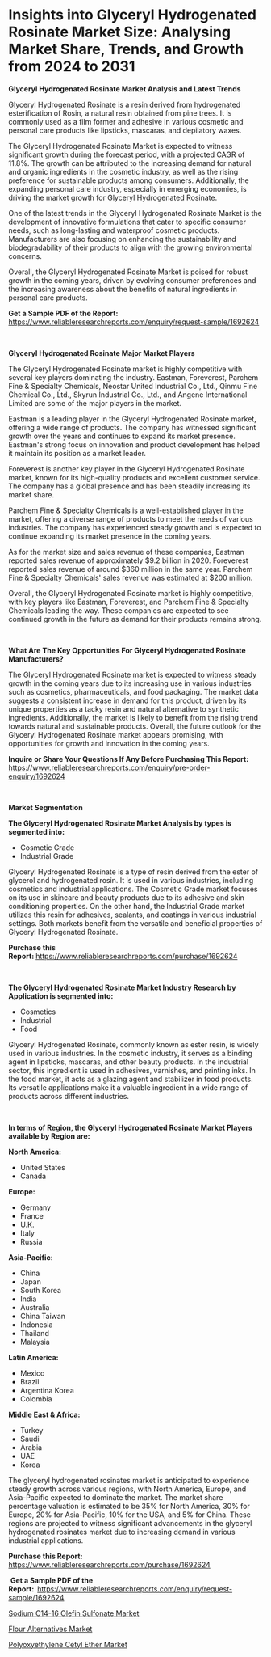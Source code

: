 <p><h1>Insights into Glyceryl Hydrogenated Rosinate Market Size: Analysing Market Share, Trends, and Growth from 2024 to 2031</h1></p><p><strong>Glyceryl Hydrogenated Rosinate Market Analysis and Latest Trends</strong></p>
<p><p>Glyceryl Hydrogenated Rosinate is a resin derived from hydrogenated esterification of Rosin, a natural resin obtained from pine trees. It is commonly used as a film former and adhesive in various cosmetic and personal care products like lipsticks, mascaras, and depilatory waxes.</p><p>The Glyceryl Hydrogenated Rosinate Market is expected to witness significant growth during the forecast period, with a projected CAGR of 11.8%. The growth can be attributed to the increasing demand for natural and organic ingredients in the cosmetic industry, as well as the rising preference for sustainable products among consumers. Additionally, the expanding personal care industry, especially in emerging economies, is driving the market growth for Glyceryl Hydrogenated Rosinate.</p><p>One of the latest trends in the Glyceryl Hydrogenated Rosinate Market is the development of innovative formulations that cater to specific consumer needs, such as long-lasting and waterproof cosmetic products. Manufacturers are also focusing on enhancing the sustainability and biodegradability of their products to align with the growing environmental concerns.</p><p>Overall, the Glyceryl Hydrogenated Rosinate Market is poised for robust growth in the coming years, driven by evolving consumer preferences and the increasing awareness about the benefits of natural ingredients in personal care products.</p></p>
<p><strong>Get a Sample PDF of the Report:&nbsp;</strong> <a href="https://www.reliableresearchreports.com/enquiry/request-sample/1692624">https://www.reliableresearchreports.com/enquiry/request-sample/1692624</a></p>
<p>&nbsp;</p>
<p><strong>Glyceryl Hydrogenated Rosinate Major Market Players</strong></p>
<p><p>The Glyceryl Hydrogenated Rosinate market is highly competitive with several key players dominating the industry. Eastman, Foreverest, Parchem Fine & Specialty Chemicals, Neostar United Industrial Co., Ltd., Qinmu Fine Chemical Co., Ltd., Skyrun Industrial Co., Ltd., and Angene International Limited are some of the major players in the market.</p><p>Eastman is a leading player in the Glyceryl Hydrogenated Rosinate market, offering a wide range of products. The company has witnessed significant growth over the years and continues to expand its market presence. Eastman's strong focus on innovation and product development has helped it maintain its position as a market leader.</p><p>Foreverest is another key player in the Glyceryl Hydrogenated Rosinate market, known for its high-quality products and excellent customer service. The company has a global presence and has been steadily increasing its market share.</p><p>Parchem Fine & Specialty Chemicals is a well-established player in the market, offering a diverse range of products to meet the needs of various industries. The company has experienced steady growth and is expected to continue expanding its market presence in the coming years.</p><p>As for the market size and sales revenue of these companies, Eastman reported sales revenue of approximately $9.2 billion in 2020. Foreverest reported sales revenue of around $360 million in the same year. Parchem Fine & Specialty Chemicals' sales revenue was estimated at $200 million.</p><p>Overall, the Glyceryl Hydrogenated Rosinate market is highly competitive, with key players like Eastman, Foreverest, and Parchem Fine & Specialty Chemicals leading the way. These companies are expected to see continued growth in the future as demand for their products remains strong.</p></p>
<p>&nbsp;</p>
<p><strong>What Are The Key Opportunities For Glyceryl Hydrogenated Rosinate Manufacturers?</strong></p>
<p><p>The Glyceryl Hydrogenated Rosinate market is expected to witness steady growth in the coming years due to its increasing use in various industries such as cosmetics, pharmaceuticals, and food packaging. The market data suggests a consistent increase in demand for this product, driven by its unique properties as a tacky resin and natural alternative to synthetic ingredients. Additionally, the market is likely to benefit from the rising trend towards natural and sustainable products. Overall, the future outlook for the Glyceryl Hydrogenated Rosinate market appears promising, with opportunities for growth and innovation in the coming years.</p></p>
<p><strong>Inquire or Share Your Questions If Any Before Purchasing This Report:</strong> <a href="https://www.reliableresearchreports.com/enquiry/pre-order-enquiry/1692624">https://www.reliableresearchreports.com/enquiry/pre-order-enquiry/1692624</a></p>
<p>&nbsp;</p>
<p><strong>Market Segmentation</strong></p>
<p><strong>The Glyceryl Hydrogenated Rosinate Market Analysis by types is segmented into:</strong></p>
<p><ul><li>Cosmetic Grade</li><li>Industrial Grade</li></ul></p>
<p><p>Glyceryl Hydrogenated Rosinate is a type of resin derived from the ester of glycerol and hydrogenated rosin. It is used in various industries, including cosmetics and industrial applications. The Cosmetic Grade market focuses on its use in skincare and beauty products due to its adhesive and skin conditioning properties. On the other hand, the Industrial Grade market utilizes this resin for adhesives, sealants, and coatings in various industrial settings. Both markets benefit from the versatile and beneficial properties of Glyceryl Hydrogenated Rosinate.</p></p>
<p><strong>Purchase this Report:&nbsp;</strong><a href="https://www.reliableresearchreports.com/purchase/1692624">https://www.reliableresearchreports.com/purchase/1692624</a></p>
<p>&nbsp;</p>
<p><strong>The Glyceryl Hydrogenated Rosinate Market Industry Research by Application is segmented into:</strong></p>
<p><ul><li>Cosmetics</li><li>Industrial</li><li>Food</li></ul></p>
<p><p>Glyceryl Hydrogenated Rosinate, commonly known as ester resin, is widely used in various industries. In the cosmetic industry, it serves as a binding agent in lipsticks, mascaras, and other beauty products. In the industrial sector, this ingredient is used in adhesives, varnishes, and printing inks. In the food market, it acts as a glazing agent and stabilizer in food products. Its versatile applications make it a valuable ingredient in a wide range of products across different industries.</p></p>
<p>&nbsp;</p>
<p><strong>In terms of Region, the Glyceryl Hydrogenated Rosinate Market Players available by Region are:</strong></p>
<p>
    <p> <strong> North America: </strong>
        <ul>
            <li>United States</li>
            <li>Canada</li>
        </ul>
        </p> 
    <p> <strong> Europe: </strong>
        <ul>
            <li>Germany</li>
            <li>France</li>
            <li>U.K.</li>
            <li>Italy</li>
            <li>Russia</li>
        </ul>
        </p> 
    <p> <strong> Asia-Pacific: </strong>
        <ul>
            <li>China</li>
            <li>Japan</li>
            <li>South Korea</li>
            <li>India</li>
            <li>Australia</li>
            <li>China Taiwan</li>
            <li>Indonesia</li>
            <li>Thailand</li>
            <li>Malaysia</li>
        </ul>
        </p> 
    <p> <strong> Latin America: </strong>
        <ul>
            <li>Mexico</li>
            <li>Brazil</li>
            <li>Argentina Korea</li>
            <li>Colombia</li>
        </ul>
        </p> 
    <p> <strong> Middle East & Africa: </strong>
        <ul>
            <li>Turkey</li>
            <li>Saudi</li>
            <li>Arabia</li>
            <li>UAE</li>
            <li>Korea</li>
        </ul>
    </p>
    </p>
<p><p>The glyceryl hydrogenated rosinates market is anticipated to experience steady growth across various regions, with North America, Europe, and Asia-Pacific expected to dominate the market. The market share percentage valuation is estimated to be 35% for North America, 30% for Europe, 20% for Asia-Pacific, 10% for the USA, and 5% for China. These regions are projected to witness significant advancements in the glyceryl hydrogenated rosinates market due to increasing demand in various industrial applications.</p></p>
<p><strong>Purchase this Report: </strong><a href="https://www.reliableresearchreports.com/purchase/1692624">https://www.reliableresearchreports.com/purchase/1692624</a></p>
<p>&nbsp;<strong>Get a Sample PDF of the Report:&nbsp;&nbsp;</strong><a href="https://www.reliableresearchreports.com/enquiry/request-sample/1692624">https://www.reliableresearchreports.com/enquiry/request-sample/1692624</a></p>
<p><strong></strong></p>
<p><p><a href="https://artistic-helicopter-ca9.notion.site/Sodium-C14-16-Olefin-Sulfonate-Market-Size-Global-Industry-Overview-Market-Segmentation-and-Foreca-efea5f62638345449842bdc400a5dda8">Sodium C14-16 Olefin Sulfonate Market</a></p><p><a href="https://view.publitas.com/reportprime-1/flour-alternatives-market-size-growth-and-forecast-from-2024-2031/">Flour Alternatives Market</a></p><p><a href="https://valiant-lunge-8fe.notion.site/Polyoxyethylene-Cetyl-Ether-Market-Size-Global-Industry-Overview-Market-Segmentation-and-Forecast--e6a85dd13ee841139cb6e423d0eb4175">Polyoxyethylene Cetyl Ether Market</a></p></p>